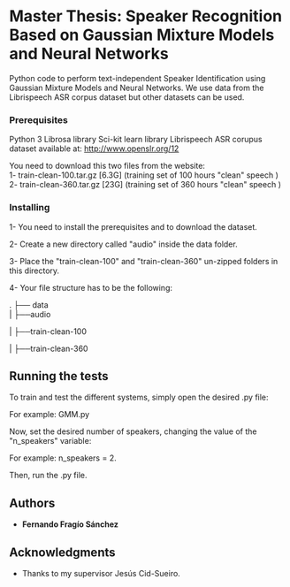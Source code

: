 # Master Thesis: Speaker Recognition Based on Gaussian Mixture Models and Neural Networks

Python code to perform text-independent Speaker Identification using Gaussian Mixture Models 
and Neural Networks. We use data from the Librispeech ASR corpus dataset but other datasets can be used.

### Prerequisites

Python 3
Librosa library
Sci-kit learn library
Librispeech ASR corupus dataset available at: http://www.openslr.org/12  

 You need to download this two files from the website:  
    1- train-clean-100.tar.gz [6.3G]   (training set of 100 hours "clean" speech )  
    2- train-clean-360.tar.gz [23G]   (training set of 360 hours "clean" speech )  
    
    
### Installing

1- You need to install the prerequisites and to download the dataset.  

2- Create a new directory called "audio" inside the data folder.  

3- Place the "train-clean-100" and "train-clean-360" un-zipped folders in this directory.  

4- Your file structure has to be the following:  


.
├── data                   
|    ├──audio  

|        ├──train-clean-100  

|        ├──train-clean-360                    

## Running the tests

To train and test the different systems, simply open the desired .py file:  

For example: GMM.py  

Now, set the desired number of speakers, changing the value of the "n_speakers" variable:  

For example: n_speakers = 2.  

Then, run the .py file.  


## Authors

* **Fernando Fragío Sánchez**

## Acknowledgments

* Thanks to my supervisor Jesús Cid-Sueiro.
